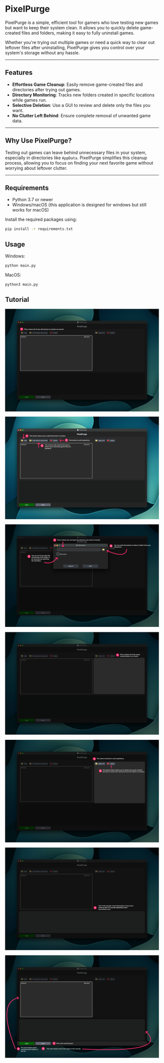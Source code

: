 # PixelPurge

PixelPurge is a simple, efficient tool for gamers who love testing new games but want to keep their system clean. It allows you to quickly delete game-created files and folders, making it easy to fully uninstall games.

Whether you're trying out multiple games or need a quick way to clear out leftover files after uninstalling, PixelPurge gives you control over your system's storage without any hassle.

---

## Features

- **Effortless Game Cleanup**: Easily remove game-created files and directories after trying out games.
- **Directory Monitoring**: Tracks new folders created in specific locations while games run.
- **Selective Deletion**: Use a GUI to review and delete only the files you want.
- **No Clutter Left Behind**: Ensure complete removal of unwanted game data.

---

## Why Use PixelPurge?

Testing out games can leave behind unnecessary files in your system, especially in directories like `AppData`. PixelPurge simplifies this cleanup process, allowing you to focus on finding your next favorite game without worrying about leftover clutter.

---

## Requirements

- Python 3.7 or newer
- Windows/macOS (this application is designed for windows but still works for macOS)

Install the required packages using:
```bash
pip install -r requirements.txt
```

## Usage
Windows:
```bash
python main.py
```
MacOS:
```bash
python3 main.py
```

## Tutorial
![](ignore/listtree.png)

![](ignore/directories_to_monitor.png)

![](ignore/adding.png)

![](ignore/listbox.png)

![](ignore/listbox_buttons.png)

![](ignore/console.png)

![](ignore/control%20panel.png)
